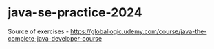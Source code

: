 # java-se-practice-2024
Source of exercises - https://globallogic.udemy.com/course/java-the-complete-java-developer-course 

